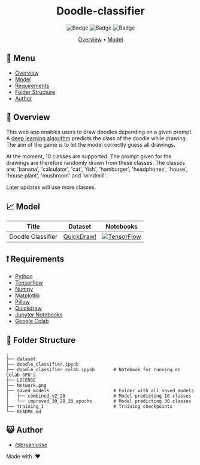 <div align="center">

# Doodle-classifier

![Badge](https://img.shields.io/github/languages/code-size/bryanlusse/doodle-classifier)
![Badge](https://img.shields.io/github/languages/count/bryanlusse/doodle-classifier)
![Badge](https://img.shields.io/github/last-commit/bryanlusse/doodle-classifier)

[Overview](#scroll-overview)
•
[Model](#chart_with_upwards_trend-model)
</div>

## :bookmark_tabs: Menu

- [Overview](#scroll-overview)
- [Model](#chart_with_upwards_trend-model)
- [Requirements](#exclamation-requirements)
- [Folder Structure](#open_file_folder-folder-structure)
- [Author](#smiley_cat-author)

## :scroll: Overview

This web app enables users to draw doodles depending on a given prompt. A [deep learning algorithm](https://github.com/bryanlusse/doodle-classifier) predicts the class of the doodle while drawing. The aim of the game is to let the model correctly guess all drawings.

At the moment, 10 classes are supported. The prompt given for the drawings are therefore randomly drawn from these classes. The classes are: 'banana', 'calculator', 'cat', 'fish', 'hamburger', 'headphones', 'house', 'house plant', 'mushroom' and 'windmill'.

Later updates will use more classes.

## :chart_with_upwards_trend: Model

|Title | Dataset | Notebooks |
| --- | --- | --- | 
| Doodle Classifier | [QuickDraw!](https://quickdraw.withgoogle.com/data) | [![TensorFlow](https://img.shields.io/badge/Tensor-Flow2.0-orange)](doodle_classifier.ipynb) |


## :exclamation: Requirements

- [Python](https://www.python.org/)
- [Tensorflow](https://www.tensorflow.org)
- [Numpy](https://numpy.org/)
- [Matplotlib](https://matplotlib.org/)
- [Pillow](https://python-pillow.org/)
- [Quickdraw](https://quickdraw.readthedocs.io/en/latest/)
- [Jupyter Notebooks](http://jupyter.org)
- [Google Colab](https://colab.research.google.com/)

## :open_file_folder: Folder Structure

```
.
├── dataset
├── doodle_classifier.ipynb
├── doodle_classifier_colab.ipynb       # Notebook for running on Colab GPU's
├── LICENSE
├── Network.png              
├── saved_models                        # Folder with all saved models
│   ├── combined_v2_28                  # Model predicting 10 classes
│   └── improved_30_28_20_epochs        # Model predicting 30 classes   
├── training_1                          # Training checkpoints
└── README.md
```

## :smiley_cat: Author

- [@bryanlusse](https://github.com/bryanlusse)

Made with &nbsp;❤️&nbsp;